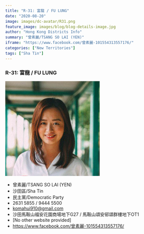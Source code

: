 ```yaml
---
title: "R-31: 富龍 / FU LUNG"
date: "2020-08-20"
image: images/dc-avatar/R31.png
feature_image: images/blog/blog-details-image.jpg
author: "Hong Kong Districts Info"
summary: "曾素麗/TSANG SO LAI (YEN)"
iframe: "https://www.facebook.com/曾素麗-101554313557176/"
categories: ["New Territories"]
tags: ["Sha Tin"]
---
```


### R-31: 富龍 / FU LUNG  
![](/images/dc-avatar/R31.png)  

 - 曾素麗/TSANG SO LAI (YEN)  
 - 沙田區/Sha Tin  
 - 民主黨/Democratic Party  
 - 2631 5855 / 9444 5500  
 - komahui910@gmail.com  
 - 沙田馬鞍山福安花園商場地下G27 / 馬鞍山頌安邨頌群樓地下OT1  
 - [No other website provided]  
 - https://www.facebook.com/曾素麗-101554313557176/
